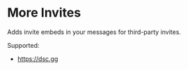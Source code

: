 # More Invites

Adds invite embeds in your messages for third-party invites.

Supported:
 - https://dsc.gg
